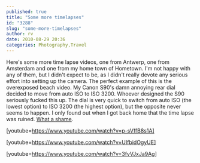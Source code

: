 ```yaml
---
published: true
title: "Some more timelapses"
id: "3288"
slug: "some-more-timelapses"
author: rv
date: 2010-08-29 20:36
categories: Photography,Travel
---
```

Here's some more time lapse videos, one from Antwerp, one from Amsterdam and one from my home town of Hometown. I'm not happy with any of them, but I didn't expect to be, as I didn't really devote any serious effort into setting up the camera. The perfect example of this is the overexposed beach video. My Canon S90's damn annoying rear dial decided to move from auto ISO to ISO 3200. Whoever designed the S90 seriously fucked this up. The dial is very quick to switch from auto ISO (the lowest option) to ISO 3200 (the highest option), but the opposite never seems to happen. I only found out when I got back home that the time lapse was ruined. <a href="https://www.youtube.com/watch?v=09vVF-Hvykg" target="_blank">What a shame</a>.

[youtube=https://www.youtube.com/watch?v=p-sVffB8s1A]

[youtube=https://www.youtube.com/watch?v=UIfbidOgyUE]

[youtube=https://www.youtube.com/watch?v=3fvVJxJa9Ag]
